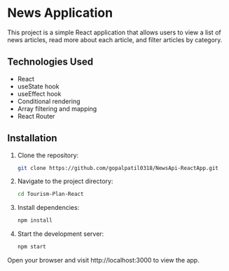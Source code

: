 # News Application

This project is a simple React application that allows users to view a list of news articles, read more about each article, and filter articles by category.

## Technologies Used
- React
- useState hook
- useEffect hook
- Conditional rendering
- Array filtering and mapping
- React Router

## Installation

1. Clone the repository:
    ```sh
   git clone https://github.com/gopalpatil0318/NewsApi-ReactApp.git

2. Navigate to the project directory:
    ```sh
    cd Tourism-Plan-React

3. Install dependencies:
    ```sh
    npm install
4. Start the development server:
    ```sh
    npm start
Open your browser and visit http://localhost:3000 to view the app.